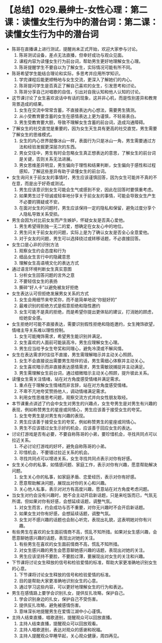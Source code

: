 # 【总结】029.最绅士-女性心理：第二课：读懂女生行为中的潜台词：第二课：读懂女生行为中的潜台词

-   陈哥在直播课上进行测试，提醒尚未正式开始，欢迎大家参与讨论。
    1.  陈哥测试设备，差点无法直播，但幸好成功与观众见面。
    2.  课程内容为读懂女生行为前台词，帮助男生更好地理解女生心理。
    3.  陈哥提醒学生不要自以为了解女生，实际情况可能有所不同。
-   陈哥希望学生能结合理论和实际，多思考并应用所学知识。
    1.  学完课程后能更顺畅地与女生交流，更深入了解她们的内心。
    2.  陈哥提问学生是否真正了解自己喜欢的女生，引发思考和讨论。
    3.  陈哥分享自己对唱歌的自信，引出对自我认知和他人认知的讨论。
-   这节课讨论了女生喜欢说话中有话的现象，这并非心机，而是性别差异和教育背景造成的结果。
    1.  女生在交流中常常含蓄，不直接表达内心想法，需要男生猜测。
    2.  从小受教育要含蓄的女生在感情表达上更为谨慎，不轻易表白。
    3.  男生受教育要大胆，导致不理解女生含蓄的前台词，造成沟通障碍。
-   了解女生的社交直觉是重要的，因为女生天生具有更高的社交直觉，男生需要了解女生的思维模式。
    1.  女生的内心世界就像冰山一样，表面行为只是冰山一角，男生需要通过方法和经验发掘更深层次的东西。
    2.  男女交往中，男生有时会忽略女生真正想表达的意思，了解女生的前台词是关键，否则关系无法进展。
    3.  男女思维差异明显，男生偏向于理性和结果判断，女生偏向于感性和过程感知，了解这些差异有助于读懂女生的前台词。
-   女生询问关于前女友的事情时，男生应该谨慎回答，因为女生可能并不真的不在意，而是出于好奇或测试。
    1.  男生应该意识到女生可能会生气或感到不安，因此在回答时要慎重考虑。
    2.  如果男生过于坦诚或轻率地分享关于前女友的事情，可能会导致女生产生不必要的猜疑或不安。
    3.  在面对女生的问题时，男生应该保持一定的隐私和保留，避免过度分享个人隐私导致关系受损。
-   男生会因为对比前女友而产生嫉妒，怀疑女友是否真心爱他。
    1.  男生希望得到独一无二的爱，想确定在女友心中的地位。
    2.  男生问关于前女友的问题，实际上是为了确认女友是否全心全意爱他。
    3.  对于女友的问题，男生可以选择绕过或转移话题，不必直接回答。
-   女生口是心非的识别方法
    1.  观察女生约会态度和行为
    2.  细品女生言行中的隐藏意思
    3.  理解女生高语境文化的表达方式
-   通过语言环境判断女生真实意图
    1.  分析女生回答问题的言外之意
    2.  不要轻信女生的表扬
    3.  撕碎“好人卡”以避免被友好拒绝
-   女生表达认可但拒绝发展男女关系的方式
    1.  女生会用细节来夸奖你，而不是简单地说“你挺好的”
    2.  最难识别的拒绝方式是假意拒绝和隐性邀约
    3.  女生可能不是真的拒绝，而是希望你提出更体贴的建议，打消她的顾虑，给她安全感。
-   女生拒绝时可能不直接表达，需要识别假性拒绝和隐姓邀约，女生掩饰欲望，情绪主导关系难以理性控制。
    1.  女生可能掩饰需求，希望男生能识别并满足。
    2.  女生喜欢的人面前可能装高冷，男生应理解女生心理。
    3.  男生应当给予女生夸奖和同理心，避免冷漠或不解风情。
-   女生在表达需求时往往不直接，男生需理解暗示并主动关心照顾。
    1.  女生不会直接说出需要男生陪伴的话，男生需细心体察并主动关心。
    2.  女生喜欢暗示而非直接表达感情需求，男生需敏锐捕捉并主动满足。
    3.  男生需理解女生前台词，通过细微暗示主动关心照顾，提升彼此关系。
-   读懂女生需关注情绪，站在对方角度感受情绪并满足需求。
    1.  重点在于理解女生情绪而非言辞，站在对方角度感受情绪。
    2.  不卑不亢地夸奖赞扬他人，调动情绪满足需求。
    3.  利用女性思维思考问题，观察交流方式并向女性朋友取经。
-   本节课重点讲述了约会中女生对男生的兴趣点，女生夸男生是对男生有兴趣的表现，例如称赞男生的星座或同情心，男生应该善于接受女生的夸奖。
    1.  女生夸男生是对男生有兴趣的表现。
    2.  男生应该善于接受女生的夸奖，例如称赞男生的星座或同情心。
    3.  男生不应该错过女生示好的机会，应该善于回应女生的表达。
-   讨论打游戏是否有必要，不要自称陈哥的小弟，要珍惜机会，寻找共同点可以拉近关系。
    1.  不必讨论打游戏的好坏，避免自称陈哥的小弟。
    2.  珍惜机会，不要错过拉近关系的机会。
    3.  寻找共同点可以增进关系，女生寻找共同点表示对你有好感。
-   女生关心你的私事，如情感问题、家庭工作，表示对你有兴趣，愿意帮助解决问题。
    1.  女生关心你的私事，如家庭矛盾、恋爱经历，表示对你有好感。
    2.  愿意帮助解决问题，展现出对你的关心和兴趣。
    3.  关心他人私事，表示对对方有高度兴趣，愿意站在对方角度考虑问题。
-   当女生对约会没有兴趣时，她不会主动开启新话题，只是来吃饭而已，气氛无所谓。但如果对你有好感，会想延续话题，调整气氛。
    1.  对女生而言，约会成功与否不重要，对你无兴趣时不会开启新话题。
    2.  如果女生对你有好感，会想延续话题，调整气氛。
    3.  女生对不感兴趣的话题也会耐心听完，表现出礼貌，这表明她对你有兴趣。
-   有些男生在喜欢的女生面前情商不高，慌乱不知所措。如果对女生感兴趣，会愿意聊她感兴趣的话题，表现出对她的关注。
    1.  有些男生在喜欢的女生面前情商不高，慌乱不知所措。
    2.  对女生感兴趣的男生会愿意聊她感兴趣的话题，表现出对她的关注。
    3.  男生应该坚持不要脸，不要脸过薄，要展现出对女生的关注和兴趣。
-   下节课将讨论女生释放的信号和检验爱情的标准，帮助大家更准确地识别女生的心意。
    1.  下节课将讨论女生释放的信号和检验爱情的标准。
    2.  目的是帮助大家更准确地识别女生的心意。
    3.  通过学习这些内容，可以更好地理解女生的行为和表达。
-   男生在感情路上要学会识别扎女，提供反扎攻略，保护自己。
    1.  学会识别身边的扎女，保护自己不受伤害。
    2.  提供反扎攻略，避免被感情伤害。
    3.  意味深长地提醒男生在爱情江湖中小心谨慎。
-   主持人结束直播，唱歌道别，提醒观众可以回放直播。
    1.  主持人结束直播，提醒观众可以回放观看。
    2.  主持人唱歌道别，表达对观众的感谢和祝福。
    3.  主持人提醒观众早睡早起，关心观众健康，周四再见。